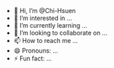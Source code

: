 - 👋 Hi, I’m @Chi-Hsuen
- 👀 I’m interested in ...
- 🌱 I’m currently learning ...
- 💞️ I’m looking to collaborate on ...
- 📫 How to reach me ...
- 😄 Pronouns: ...
- ⚡ Fun fact: ...

<!---
Chi-Hsuen/Chi-Hsuen is a ✨ special ✨ repository because its `README.md` (this file) appears on your GitHub profile.
You can click the Preview link to take a look at your changes.
--->

